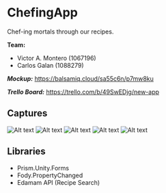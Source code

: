 # ChefingApp
Chef-ing mortals through our recipes.

**Team:**
* Victor A. Montero (1067196)
* Carlos Galan (1088279)

**_Mockup:_** https://balsamiq.cloud/sa55c6n/p7mw8ku

**_Trello Board:_** https://trello.com/b/49SwEDjg/new-app

## Captures

![Alt text](Evidences/HomePage.png)
![Alt text](Evidences/DiscoveryPage.png)
![Alt text](Evidences/SearchPage.png)
![Alt text](Evidences/IngredientsPage.png)
![Alt text](Evidences/RecipesPage.png)

## Libraries

* Prism.Unity.Forms
* Fody.PropertyChanged
* Edamam API (Recipe Search)
